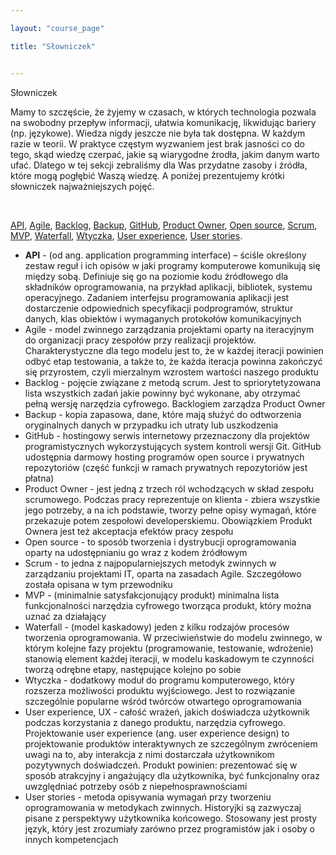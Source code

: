 ```yaml
---

layout: "course_page"

title: "Słowniczek"


---
```



<div class="text-center screen-title">
Słowniczek
</div>

<div class="screen-content">
  <p>Mamy to szczęście, że żyjemy w czasach, w których technologia pozwala na swobodny przepływ informacji, ułatwia komunikację, likwidując bariery (np. językowe). Wiedza nigdy jeszcze nie była tak dostępna. W każdym razie w teorii. W praktyce częstym wyzwaniem jest brak jasności co do tego, skąd wiedzę czerpać, jakie są wiarygodne źrodła, jakim danym warto ufać. Dlatego w tej sekcji zebraliśmy dla Was przydatne zasoby i źródła, które mogą pogłębić Waszą wiedzę. A poniżej prezentujemy krótki słowniczek najważniejszych pojęć.</p> 
 
 &nbsp;
 <p>
<a class="content-link" href="#api">API</a>, 
<a class="content-link" href="#agile">Agile</a>, 
<a class="content-link" href="#backlog">Backlog</a>, 
<a class="content-link" href="#backup">Backup</a>, 
<a class="content-link" href="#github">GitHub</a>, 
<a class="content-link" href="#product_owner">Product Owner</a>,  
<a class="content-link" href="#open_source">Open source</a>, 
<a class="content-link" href="#scrum">Scrum</a>, 
<a class="content-link" href="#mvp">MVP</a>, 
<a class="content-link" href="#waterfall">Waterfall</a>,
<a class="content-link" href="#wtyczka">Wtyczka</a>,
<a class="content-link" href="#user_experience">User experience</a>,
<a class="content-link" href="#user_stories">User stories</a>.
 </p> 
  
<ul>
  <li class="bullet"><a class="content-link dictionary" name="api"><strong>API</strong></a> - (od ang. application programming interface) –  ściśle określony zestaw reguł i ich opisów w jaki programy komputerowe komunikują się między sobą. Definiuje się go na poziomie kodu źródłowego dla składników oprogramowania, na przykład aplikacji, bibliotek, systemu operacyjnego. Zadaniem interfejsu programowania aplikacji jest dostarczenie odpowiednich specyfikacji podprogramów, struktur danych, klas obiektów i wymaganych protokołów komunikacyjnych</li>
<li class="bullet">Agile - model zwinnego zarządzania projektami oparty na iteracyjnym do organizacji pracy zespołów przy realizacji projektów. Charakterystyczne dla tego modelu jest to, że w każdej iteracji powinien odbyć etap testowania, a także to, że każda iteracja powinna zakończyć się przyrostem, czyli mierzalnym wzrostem wartości naszego produktu</li>
<li class="bullet">Backlog - pojęcie związane z metodą scrum. Jest to spriorytetyzowana lista wszystkich zadań jakie powinny być wykonane, aby otrzymać pełną wersję narzędzia cyfrowego. Backlogiem zarządza Product Owner</li>
<li class="bullet">Backup - kopia zapasowa, dane, które mają służyć do odtworzenia oryginalnych danych w przypadku ich utraty lub uszkodzenia</li>
<li class="bullet">GitHub - hostingowy serwis internetowy przeznaczony dla projektów programistycznych wykorzystujących system kontroli wersji Git. GitHub udostępnia darmowy hosting programów open source i prywatnych repozytoriów (część funkcji w ramach prywatnych repozytoriów jest płatna)</li>
<li class="bullet">Product Owner -  jest jedną z trzech ról wchodzących w skład zespołu scrumowego. Podczas pracy reprezentuje on klienta - zbiera wszystkie jego  potrzeby, a na ich podstawie, tworzy pełne opisy wymagań, które przekazuje potem zespołowi developerskiemu. Obowiązkiem Produkt Ownera jest też akceptacja efektów pracy zespołu</li>
<li class="bullet">Open source - to sposób tworzenia i dystrybucji oprogramowania oparty na udostępnianiu go wraz z kodem źródłowym</li>  
<li class="bullet">Scrum - to jedna z najpopularniejszych metodyk zwinnych w zarządzaniu projektami IT, oparta na zasadach Agile. Szczegółowo została opisana <aclass="content-link" target="_blank" href="https://www.scrumguides.org/docs/scrumguide/v1/scrum-guide-us.pdf">w tym przewodniku</a></li>
<li class="bullet">MVP - (minimalnie satysfakcjonujący produkt) minimalna lista funkcjonalności narzędzia cyfrowego tworząca produkt, który można uznać za działający</li>  
<li class="bullet">Waterfall - (model kaskadowy) jeden z kilku rodzajów procesów tworzenia oprogramowania. W przeciwieństwie do modelu zwinnego, w którym kolejne fazy projektu (programowanie, testowanie, wdrożenie) stanowią element każdej iteracji, w modelu kaskadowym te czynności tworzą odrębne etapy, następujące kolejno po sobie</li>    
<li class="bullet">Wtyczka -  dodatkowy moduł do programu komputerowego, który rozszerza możliwości produktu wyjściowego. Jest to rozwiązanie szczególnie popularne wśród twórców otwartego oprogramowania</li>     
<li class="bullet">User experience, UX - całość wrażeń, jakich doświadcza użytkownik podczas korzystania z danego produktu, narzędzia cyfrowego. Projektowanie user experience (ang. user experience design) to projektowanie produktów interaktywnych ze szczególnym zwróceniem uwagi na to, aby interakcja z nimi dostarczała użytkownikom pozytywnych doświadczeń. Produkt powinien: prezentować się w sposób atrakcyjny i angażujący dla użytkownika, być funkcjonalny oraz uwzględniać potrzeby osób z niepełnosprawnościami</li>    
<li class="bullet">User stories - metoda opisywania wymagań przy tworzeniu oprogramowania w metodykach zwinnych. Historyjki są zazwyczaj pisane z perspektywy użytkownika końcowego. Stosowany jest prosty język, który jest zrozumiały zarówno przez programistów jak i osoby o innych kompetencjach</li>     
  </ul>
 
</div>
